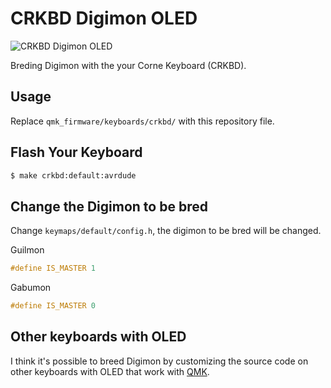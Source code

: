 # CRKBD Digimon OLED
![CRKBD Digimon OLED](https://user-images.githubusercontent.com/45733259/83145414-b460d080-a12f-11ea-8854-76afb7bb1e1e.png)

Breding Digimon with the your Corne Keyboard (CRKBD).

## Usage
Replace `qmk_firmware/keyboards/crkbd/` with this repository file.

## Flash Your Keyboard
```bash
$ make crkbd:default:avrdude
```

## Change the Digimon to be bred
Change `keymaps/default/config.h`, the digimon to be bred will be changed.

Guilmon
```c:keymaps/default/config.h
#define IS_MASTER 1
```

Gabumon
```c:keymaps/default/config.h
#define IS_MASTER 0
```

## Other keyboards with OLED
I think it's possible to breed Digimon by customizing the source code on other keyboards with OLED that work with [QMK](https://github.com/qmk/qmk_firmware).